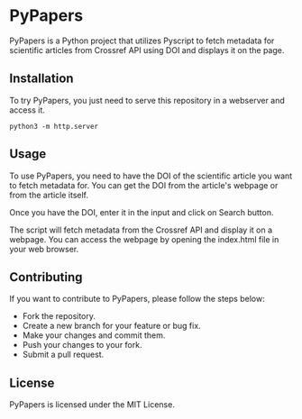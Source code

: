 # PyPapers
PyPapers is a Python project that utilizes Pyscript to fetch metadata for scientific articles from Crossref API using DOI and displays it on the page.

## Installation
To try PyPapers, you just need to serve this repository in a webserver and access it.

`python3 -m http.server`

## Usage
To use PyPapers, you need to have the DOI of the scientific article you want to fetch metadata for. You can get the DOI from the article's webpage or from the article itself.

Once you have the DOI, enter it in the input and click on Search button.

The script will fetch metadata from the Crossref API and display it on a webpage. You can access the webpage by opening the index.html file in your web browser.

## Contributing
If you want to contribute to PyPapers, please follow the steps below:

- Fork the repository.
- Create a new branch for your feature or bug fix.
- Make your changes and commit them.
- Push your changes to your fork.
- Submit a pull request.

## License
PyPapers is licensed under the MIT License. 